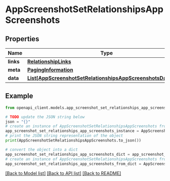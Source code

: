 # AppScreenshotSetRelationshipsAppScreenshots


## Properties

Name | Type | Description | Notes
------------ | ------------- | ------------- | -------------
**links** | [**RelationshipLinks**](RelationshipLinks.md) |  | [optional] 
**meta** | [**PagingInformation**](PagingInformation.md) |  | [optional] 
**data** | [**List[AppScreenshotSetRelationshipsAppScreenshotsDataInner]**](AppScreenshotSetRelationshipsAppScreenshotsDataInner.md) |  | [optional] 

## Example

```python
from openapi_client.models.app_screenshot_set_relationships_app_screenshots import AppScreenshotSetRelationshipsAppScreenshots

# TODO update the JSON string below
json = "{}"
# create an instance of AppScreenshotSetRelationshipsAppScreenshots from a JSON string
app_screenshot_set_relationships_app_screenshots_instance = AppScreenshotSetRelationshipsAppScreenshots.from_json(json)
# print the JSON string representation of the object
print(AppScreenshotSetRelationshipsAppScreenshots.to_json())

# convert the object into a dict
app_screenshot_set_relationships_app_screenshots_dict = app_screenshot_set_relationships_app_screenshots_instance.to_dict()
# create an instance of AppScreenshotSetRelationshipsAppScreenshots from a dict
app_screenshot_set_relationships_app_screenshots_from_dict = AppScreenshotSetRelationshipsAppScreenshots.from_dict(app_screenshot_set_relationships_app_screenshots_dict)
```
[[Back to Model list]](../README.md#documentation-for-models) [[Back to API list]](../README.md#documentation-for-api-endpoints) [[Back to README]](../README.md)


